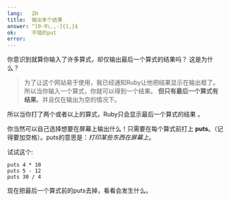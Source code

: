 ```yaml
---
lang:   ZH
title:  输出多个结果
answer: ^[0-9\.,-]{1,}$
ok:     不错的put
error:
---
```



你意识到就算你输入了许多算式，却仅输出最后一个算式的结果吗？
这是为什么？

> 为了让这个网站易于使用，我已经通知Ruby让他把结果显示在输出框了。
> 所以当你输入一个算式，你就可以得到一个结果。
> __但只有最后一个算式有结果__。并且仅在输出为空的情况下。

所以当你打了两个或者以上的算式，Ruby只会显示最后一个算式的结果
。

你当然可以自己选择想要在屏幕上输出什么！只需要在每个算式前打上 __puts__。（记得要加空格）。puts的意思是：*打印某些东西在屏幕上*。

试试这个:

    puts 4 * 10
    puts 5 - 12
    puts 30 / 4

现在把最后一个算式前的puts去掉，看看会发生什么。
